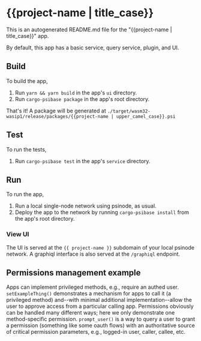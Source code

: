 # {{project-name | title_case}}

This is an autogenerated README.md file for the "{{project-name | title_case}}" app.

By default, this app has a basic service, query service, plugin, and UI.

## Build

To build the app,

1. Run `yarn && yarn build` in the app's `ui` directory.
2. Run `cargo-psibase package` in the app's root directory.

That's it! A package will be generated at `./target/wasm32-wasip1/release/packages/{{project-name | upper_camel_case}}.psi`

## Test

To run the tests,

1. Run `cargo-psibase test` in the app's `service` directory.

## Run

To run the app,

1. Run a local single-node network using psinode, as usual.
2. Deploy the app to the network by running `cargo-psibase install` from the app's root directory.

### View UI

The UI is served at the `{{ project-name }}` subdomain of your local psinode network.
A graphiql interface is also served at the `/graphiql` endpoint.

## Permissions management example

Apps can implement privileged methods, e.g., require an authed user. `setExampleThing()` demonstrates a mechanism for apps to call it (a privileged method) and--with minimal additional implementation--allow the user to approve access from a particular calling app. Permissions obviously can be handled many different ways; here we only demonstrate one method-specific permission. `prompt_user()` is a way to query a user to grant a permission (something like some oauth flows) with an authoritative source of critical permission parameters, e.g., logged-in user, caller, callee, etc.
